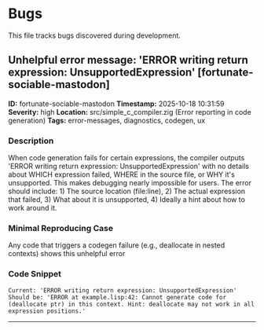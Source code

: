 # Bugs

This file tracks bugs discovered during development.

## Unhelpful error message: 'ERROR writing return expression: UnsupportedExpression' [fortunate-sociable-mastodon]

**ID:** fortunate-sociable-mastodon
**Timestamp:** 2025-10-18 10:31:59
**Severity:** high
**Location:** src/simple_c_compiler.zig (Error reporting in code generation)
**Tags:** error-messages, diagnostics, codegen, ux

### Description

When code generation fails for certain expressions, the compiler outputs 'ERROR writing return expression: UnsupportedExpression' with no details about WHICH expression failed, WHERE in the source file, or WHY it's unsupported. This makes debugging nearly impossible for users. The error should include: 1) The source location (file:line), 2) The actual expression that failed, 3) What about it is unsupported, 4) Ideally a hint about how to work around it.

### Minimal Reproducing Case

Any code that triggers a codegen failure (e.g., deallocate in nested contexts) shows this unhelpful error

### Code Snippet

```
Current: 'ERROR writing return expression: UnsupportedExpression'
Should be: 'ERROR at example.lisp:42: Cannot generate code for (deallocate ptr) in this context. Hint: deallocate may not work in all expression positions.'
```

---

